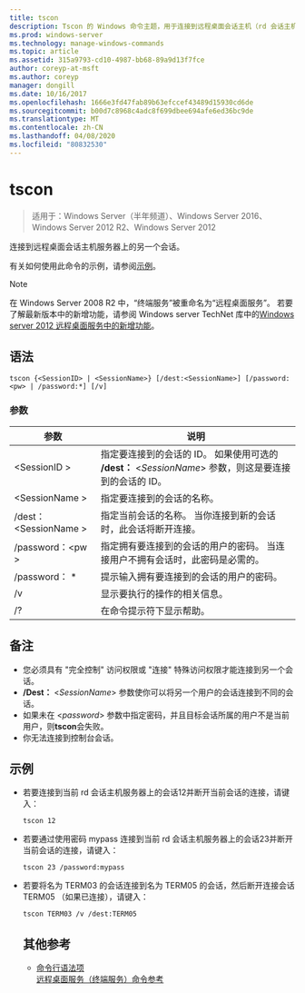 ```yaml
---
title: tscon
description: Tscon 的 Windows 命令主题，用于连接到远程桌面会话主机（rd 会话主机）服务器上的另一个会话。
ms.prod: windows-server
ms.technology: manage-windows-commands
ms.topic: article
ms.assetid: 315a9793-cd10-4987-bb68-89a9d13f7fce
author: coreyp-at-msft
ms.author: coreyp
manager: dongill
ms.date: 10/16/2017
ms.openlocfilehash: 1666e3fd47fab89b63efccef43489d15930cd6de
ms.sourcegitcommit: b00d7c8968c4adc8f699dbee694afe6ed36bc9de
ms.translationtype: MT
ms.contentlocale: zh-CN
ms.lasthandoff: 04/08/2020
ms.locfileid: "80832530"
---
```

# <a name="tscon"></a>tscon

>适用于：Windows Server（半年频道）、Windows Server 2016、Windows Server 2012 R2、Windows Server 2012

连接到远程桌面会话主机服务器上的另一个会话。  

有关如何使用此命令的示例，请参阅[示例](#BKMK_examples)。  

> [!NOTE]  
> 在 Windows Server 2008 R2 中，“终端服务”被重命名为“远程桌面服务”。 若要了解最新版本中的新增功能，请参阅 Windows server TechNet 库中的[Windows server 2012 远程桌面服务中的新增功能](https://technet.microsoft.com/library/hh831527)。  

## <a name="syntax"></a>语法  
```  
tscon {<SessionID> | <SessionName>} [/dest:<SessionName>] [/password:<pw> | /password:*] [/v]  
```  
### <a name="parameters"></a>参数  

|参数|说明|  
|-------|--------|  
|\<SessionID >|指定要连接到的会话的 ID。 如果使用可选的 **/dest：** <*SessionName*> 参数，则这是要连接到的会话的 ID。|  
|\<SessionName >|指定要连接到的会话的名称。|  
|/dest：\<SessionName >|指定当前会话的名称。 当你连接到新的会话时，此会话将断开连接。|  
|/password：\<pw >|指定拥有要连接到的会话的用户的密码。 当连接用户不拥有会话时，此密码是必需的。|  
|/password： *|提示输入拥有要连接到的会话的用户的密码。|  
|/v|显示要执行的操作的相关信息。|  
|/?|在命令提示符下显示帮助。|  

## <a name="remarks"></a>备注  
-   您必须具有 "完全控制" 访问权限或 "连接" 特殊访问权限才能连接到另一个会话。  
-   **/Dest：** <*SessionName*> 参数使你可以将另一个用户的会话连接到不同的会话。  
-   如果未在 <*password*> 参数中指定密码，并且目标会话所属的用户不是当前用户，则**tscon**会失败。  
-   你无法连接到控制台会话。  

## <a name="examples"></a><a name=BKMK_examples></a>示例  
- 若要连接到当前 rd 会话主机服务器上的会话12并断开当前会话的连接，请键入：  
  ```  
  tscon 12  
  ```  
- 若要通过使用密码 mypass 连接到当前 rd 会话主机服务器上的会话23并断开当前会话的连接，请键入：  
  ```  
  tscon 23 /password:mypass  
  ```  
- 若要将名为 TERM03 的会话连接到名为 TERM05 的会话，然后断开连接会话 TERM05 （如果已连接），请键入：  
  ```  
  tscon TERM03 /v /dest:TERM05  
  ```  
  ## <a name="additional-references"></a>其他参考  
  - [命令行语法项](command-line-syntax-key.md)  
  [远程桌面服务（终端服务）命令参考](remote-desktop-services-terminal-services-command-reference.md)  
